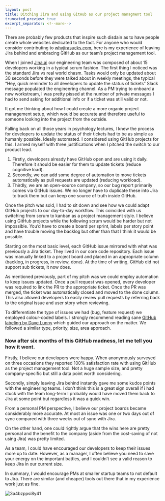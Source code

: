 ```yaml
---
layout: post
title: Ditching Jira and using GitHub as our project managment tool 
truncated_preview: true
excerpt_separator: <!--more-->
---
```




There are probably few products that inspire such disdain as to have people create whole websites dedicated to the fact. For anyone who would consider contributing to [whyjirasucks.com,](https://whyjirasucks.com/) here is my experience of leaving Jira behind and embracing GitHub as our team’s project management tool. 

When I joined [Jina.ai](https://jina.ai/) our engineering team was composed of about 15 developers working in a typical scrum fashion. The first thing I noticed was the standard Jira vs real world chasm. Tasks would only be updated about 30 seconds before they were talked about in weekly meetings, the typical “Hey, quick reminder to all developers to update the status of tickets” Slack message populated the engineering channel. As a PM trying to onboard a new workstream, I was pretty pissed at the number of private messages I had to send asking for additional info or if a ticket was still valid or not. 

It got me thinking about how I could create a more organic project management setup, which would be accurate and therefore useful to someone looking into the project from the outside. 

Falling back on all those years in psychology lectures, I knew the process for developers to update the status of their tickets had to be as simple as humanly possible. Ideally automated. I considered using GitHub projects for this. I armed myself with three justifications when I pitched the switch to our product lead. 

1. Firstly, developers already have GitHub open and are using it daily. Therefore it should be easier for them to update tickets (reduce cognitive load). 
2. Secondly, we can add some degree of automation to move tickets automatically as pull requests are updated (reducing workload).
3. Thirdly, we are an open-source company, so our bug report primarily comes via GitHub issues. We no longer have to duplicate these into Jira to track them but can keep one source of truth inside GitHub.

Once the pitch was sold, I had to sit down and see how we could adapt GitHub projects to our day-to-day workflow. This coincided with us switching from scrum to kanban as a project management style. I believe using GitHub projects while the following scrum would be harder but not impossible. You’d have to create a board per sprint, labels per story point and have trouble moving the backlog but other than that I think it would be possible. 

Starting on the most basic level, each GitHub issue mirrored with what was previously a Jira ticket. They lived in our core code repository. Each issue was manually linked to a project board and placed in an appropriate column (backlog, in progress, in review, done). At the time of writing, GitHub did not support sub tickets, it now does. 

As mentioned previously, part of my pitch was we could employ automation to keep issues updated. Once a pull request was opened, every developer was required to link the PR to the appropriate ticket. Once the PR was merged, the ticket was automatically closed and moved to the done column. This also allowed developers to easily review pull requests by referring back to the original issue and user story when reviewing. 

To differentiate the type of issues we had (bug, feature request) we employed colour-coded labels. I strongly recommend reading sane [GitHub labeling by Dave Lunny](https://medium.com/@dave_lunny/sane-github-labels-c5d2e6004b63) which guided our approach on the matter. We followed a similar type, priority, size, area approach. 

### Now after six months of this GitHub madness, let me tell you how it went. 

Firstly, I believe our developers were happy. When anonymously surveyed on three occasions they reported 100% satisfaction rate with using GitHub as the project management tool. Not a huge sample size, and pretty company-specific but still a data point worth considering. 

Secondly, simply leaving Jira behind instantly gave me some kudos points with the engineering teams. I don’t think this is a great sign overall if i had stuck with the team long-term I probably would have moved them back to Jira at some point but regardless it was a quick win. 

From a personal PM perspective, I believe our project boards became considerably more accurate. At most an issue was one or two days out of sync compared with three weeks out of sync with Jira. 

On the other hand, one could rightly argue that the wins here are pretty personal and the benefit to the company (aside from the cost-saving of not using Jira) was pretty limited. 

As a team, I could have encouraged our developers to keep their issues more up to date. However, as a manager, I often believe you need to save your energy on the important battles, and I couldn’t see a valid reason to keep Jira in our current size. 

In summary, I would encourage PMs at smaller startup teams to not default to Jira. There are similar (and cheaper) tools out there that in my experience work just as fine. 




![3a4bzppsi8y41](https://user-images.githubusercontent.com/59612379/138683391-8a05d7bb-d493-45a6-a1c9-d357af0841ea.jpeg)










